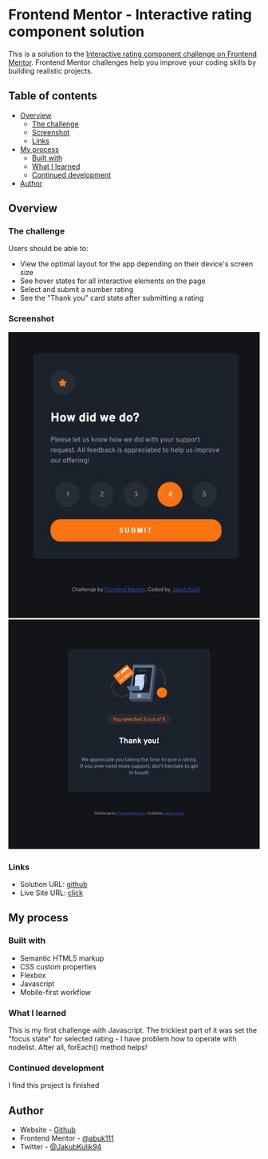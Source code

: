 # Frontend Mentor - Interactive rating component solution

This is a solution to the [Interactive rating component challenge on Frontend Mentor](https://www.frontendmentor.io/challenges/interactive-rating-component-koxpeBUmI). Frontend Mentor challenges help you improve your coding skills by building realistic projects. 

## Table of contents

- [Overview](#overview)
  - [The challenge](#the-challenge)
  - [Screenshot](#screenshot)
  - [Links](#links)
- [My process](#my-process)
  - [Built with](#built-with)
  - [What I learned](#what-i-learned)
  - [Continued development](#continued-development)
- [Author](#author)



## Overview

### The challenge

Users should be able to:

- View the optimal layout for the app depending on their device's screen size
- See hover states for all interactive elements on the page
- Select and submit a number rating
- See the "Thank you" card state after submitting a rating

### Screenshot

![](./screenshots/rating%20state.JPG)
![](./screenshots/thankyou%20state.JPG)

### Links

- Solution URL: [github](https://github.com/abuk111/Interactive-rating-component)
- Live Site URL: [click](https://abuk111.github.io/Interactive-rating-component/)

## My process

### Built with

- Semantic HTML5 markup
- CSS custom properties
- Flexbox
- Javascript
- Mobile-first workflow


### What I learned

This is my first challenge with Javascript. The trickiest part of it was set the "focus state" for selected rating - I have problem how to operate with nodelist. After all, forEach() method helps!

### Continued development

I find this project is finished


## Author

- Website - [Github](https://github.com/abuk111)
- Frontend Mentor - [@abuk111](https://www.frontendmentor.io/profile/abuk111)
- Twitter - [@JakubKulik94](https://twitter.com/JakubKulik94)



